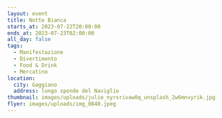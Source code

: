 ```yaml
---
layout: event
title: Notte Bianca
starts_at: 2023-07-22T20:00:00
ends_at: 2023-07-23T02:00:00
all_day: false
tags:
  - Manifestazione
  - Divertimento
  - Food & Drink
  - Mercatino
location:
  city: Gaggiano
  address: lungo sponde del Naviglio
thumbnail: images/uploads/julie_nyrsrivaw0q_unsplash_2w6mnvyrik.jpg
flyer: images/uploads/img_0840.jpeg
---
```

